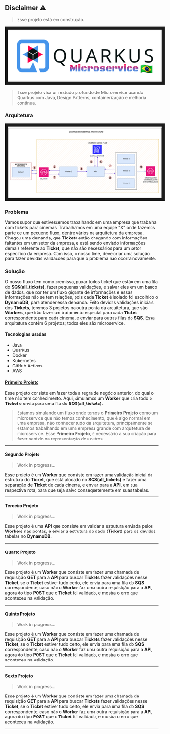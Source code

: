 ## Disclaimer ⚠

> Esse projeto está em construção.

<p align="center">
<img src="https://github.com/andrepixel/microservice-quarkus/blob/main/Quarkus-microservice-logo.png" border="10"/>
</p>

> Esse projeto visa um estudo profundo de Microservice usando Quarkus com Java, Design Patterns, containerização e melhoria continua.

### Arquitetura

<p align="center">
<img src="https://github.com/andrepixel/microservice-quarkus/blob/main/Quarkus_Architecture.jpg" border="10"/>
</p>

### Problema

  Vamos supor que estivessemos trabalhando em uma empresa que trabalha com tickets para cinemas. Trabalhamos em uma equipe "X" onde fazemos parte de um pequeno fluxo, dentre vários na arquitetura da empresa. Chegou uma demanda, que **Tickets** estão chegando com informações faltantes em um setor da empresa, e está sendo enviado informações demais referente ao **Ticket**, que não são necessários para um setor específico da empresa. Com isso, o nosso time, deve criar uma solução para fazer devidas validações para que o problema não ocorra novamente.

### Solução

  O nosso fluxo tem como premissa, puxar todos ticket que estão em uma fila do **SQS(all_tickets)**, fazer pequenas validações, e salvar eles em um banco de dados, que por ter um fluxo gigante de informações e essas informações não se tem relações, pois cada **Ticket** é isolado foi escolhido o **DynamoDB**, para atender essa demanda. Feito devidas validações iniciais dos **Tickets**, teremos 3 projetos na outra ponta da arquitetura, que são **Workers**, que irão fazer um tratamento especial para cada **Ticket** correspondente para cada cinema, e enviar para outras filas do **SQS**. Essa arquitetura contém 6 projetos; todos eles são microservice. 

#### Tecnologias usadas

  * Java
  * Quarkus
  * Docker
  * Kubernetes
  * GitHub Actions
  * AWS

#### [Primeiro Projeto](https://github.com/andrepixel/microservice-quarkus-1)

 Esse projeto consiste em fazer toda a regra de negócio anterior, do qual o time não tem conhecimento. Aqui, simulamos um **Worker** que cria todo o **Ticket** e envia para uma fila do **SQS(all_tickets)**. 
  
  > Estamos simulando um fluxo onde temos o **Primeiro Projeto** como um microservice que não temos conhecimento, que é algo normal em uma empresa, não conhecer tudo da arquitetura, principalmente se estamos trabalhando em uma empresa grande com arquitetura de microservice. Esse **Primeiro Projeto**, é necessário a sua criação para fazer sentido na representação dos outros.

--------------------------------------------------------------------------------------------------------------------

#### Segundo Projeto

  > Work in progress...

  Esse projeto é um **Worker** que consiste em fazer uma validação inicial da estrutura do **Ticket**, que está alocado no **SQS(all_tickets)** e fazer uma separação de **Ticket** de cada cinema, e enviar para a **API**, em sua respectiva rota, para que seja salvo consequetemente em suas tabelas.

---

#### Terceiro Projeto 

  > Work in progress...

   Esse projeto é uma **API** que consiste em validar a estrutura enviada pelos **Workers** nas pontas, e enviar a estrutura do dado (**Ticket**) para os devidos tabelas no **DynamoDB**.

---

#### Quarto Projeto 

  > Work in progress...

  Esse projeto é um **Worker** que consiste em fazer uma chamada de requisição **GET** para a **API** para buscar **Tickets** fazer validações nesse **Ticket**, se o **Ticket** estiver tudo certo, ele envia para uma fila do **SQS** correspondente, caso não o **Worker** faz uma outra requisição para a **API**, agora do tipo **POST** que o **Ticket** foi validado, e mostra o erro que aconteceu na validação.
  
---

#### Quinto Projeto

  > Work in progress...

  Esse projeto é um **Worker** que consiste em fazer uma chamada de requisição **GET** para a **API** para buscar **Tickets** fazer validações nesse **Ticket**, se o **Ticket** estiver tudo certo, ele envia para uma fila do **SQS** correspondente, caso não o **Worker** faz uma outra requisição para a **API**, agora do tipo **POST** que o **Ticket** foi validado, e mostra o erro que aconteceu na validação.

---

#### Sexto Projeto

  > Work in progress...

 Esse projeto é um **Worker** que consiste em fazer uma chamada de requisição **GET** para a **API** para buscar **Tickets** fazer validações nesse **Ticket**, se o **Ticket** estiver tudo certo, ele envia para uma fila do **SQS** correspondente, caso não o **Worker** faz uma outra requisição para a **API**, agora do tipo **POST** que o **Ticket** foi validado, e mostra o erro que aconteceu na validação.

---
